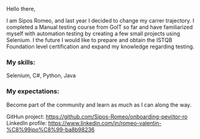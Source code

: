Hello there,

I am Sipos Romeo, and last year I decided to change my carrer trajectory. I completed a Manual testing course from GoIT so far and have familiarized myself with automation testing by creating a few small projects using Selenium.
I the future I would like to prepare and obtain the ISTQB Foundation level certification and expand my knowledge regarding testing.

### My skills:
Selenium, C#, Python, Java

### My expectations:
Become part of the community and learn as much as I can along the way.

GitHun project: https://github.com/Sipos-Romeo/onboarding-peviitor-ro
LinkedIn profile: https://www.linkedin.com/in/romeo-valentin-%C8%99ipo%C8%99-ba8b98236

